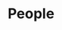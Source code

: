 ---
layout: frontend-template-documentation
sectionKey: Frontend templates
eleventyNavigation:
  parent: Finder
title: People
description: A directory of all ministers and senior officials on GOV.UK
howItWorks:
  This finder lists all the contacts within the UK government. End-users can use the search component to filter the returned results on the page based on a topic and via search.
examples:
  0:
    title: All ministers and senior officials on GOV.UK
    link: https://www.gov.uk/government/people
contentSchema:
  title: finder
  link: https://docs.publishing.service.gov.uk/content-schemas/finder.html
contentType:
  title: finder
  link: https://docs.publishing.service.gov.uk/document-types/finder.html
renderingApp: finder frontend
components:
  0:
    componentName: Layout super navigation header
    componentURL: https://components.publishing.service.gov.uk/component-guide/layout_super_navigation_header
    generated: auto
    input:
  1:
    componentName: Contextual breadcrumbs
    componentURL: https://components.publishing.service.gov.uk/component-guide/contextual_breadcrumbs
    generated: auto
    input:
  2:
    componentName: Page title
    componentURL: https://components.publishing.service.gov.uk/component-guide/title
    generated: auto
    input:
  3:
    componentName: Search
    componentURL: https://components.publishing.service.gov.uk/component-guide/search
    generated: auto
    input:
  4:
    componentName: Heading
    componentURL: https://components.publishing.service.gov.uk/component-guide/heading
    generated: auto
    input:    
  5:
    componentName: Subscription link
    componentURL: https://components.publishing.service.gov.uk/component-guide/subscription_links
    generated: auto
    input:
  6:
    componentName: Document list
    componentURL: https://components.publishing.service.gov.uk/component-guide/document_list
    generated: auto
    input:
  7:
    componentName: Feedback
    componentURL: https://components.publishing.service.gov.uk/component-guide/feedback
    generated: auto
    input:
  8:
    componentName: Layout footer
    componentURL: https://components.publishing.service.gov.uk/component-guide/layout_footer
    generated: auto
    input:
    
---